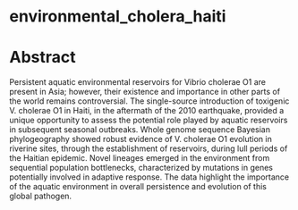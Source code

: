 # environmental_cholera_haiti
# Abstract
Persistent aquatic environmental reservoirs for Vibrio cholerae O1 are present in Asia; however, their existence and importance in other parts of the world remains controversial. The single-source introduction of toxigenic V. cholerae O1 in Haiti, in the aftermath of the 2010 earthquake, provided a unique opportunity to assess the potential role played by aquatic reservoirs in subsequent seasonal outbreaks. Whole genome sequence Bayesian phylogeography showed robust evidence of V. cholerae O1 evolution in riverine sites, through the establishment of reservoirs, during lull periods of the Haitian epidemic. Novel lineages emerged in the environment from sequential population bottlenecks, characterized by mutations in genes potentially involved in adaptive response. The data highlight the importance of the aquatic environment in overall persistence and evolution of this global pathogen.
